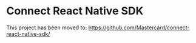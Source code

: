 # Connect React Native SDK
This project has been moved to: https://github.com/Mastercard/connect-react-native-sdk/
